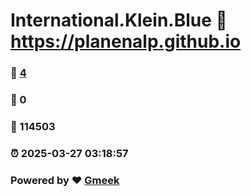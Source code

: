 # International.Klein.Blue :link: https://planenalp.github.io 
### :page_facing_up: [4](https://planenalp.github.io/tag.html) 
### :speech_balloon: 0 
### :hibiscus: 114503 
### :alarm_clock: 2025-03-27 03:18:57 
### Powered by :heart: [Gmeek](https://github.com/Meekdai/Gmeek)
